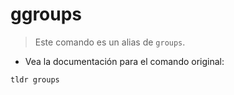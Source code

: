 # ggroups

> Este comando es un alias de `groups`.

- Vea la documentación para el comando original:

`tldr groups`
